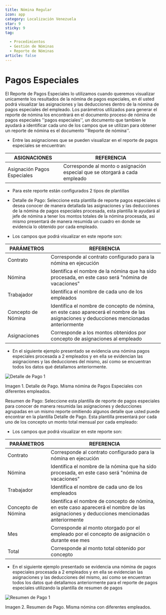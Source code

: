 ```yaml
---
title: Nómina Regular
icon: app
category: Localización Venezuela
star: 9
sticky: 9
tag:

  - Procedimientos
  - Gestión de Nóminas
  - Reporte de Nóminas
article: false
---
```


**Pagos Especiales**
====================

El Reporte de Pagos Especiales lo utilizamos cuando queremos visualizar unicamente los resultados de la nómina de pagos especiales, en él usted podrá visualizar las asignaciones y las deducciones dentro de la nómina de pagos especiales del empleado.  Los parámetros utilizados para generar el reporte de nómina los encontrará en el documento proceso de nómina de pagos especiales ''pagos especiales'', un documento que tambien le ayudará a identificar cada uno de los campos que se utilizan para obtener un reporte de nómina es el documento ''Reporte de nómina''.

- Entre las asignaciones que se pueden visualizar en el reporte de pagos especiales se encuentran:

|           **ASIGNACIONES**                    |             **REFERENCIA**                    |
|-----------------------------------------------|-----------------------------------------------|
| Asignación Pagos Especiales                    | Corresponde al monto o asignación especial que se otorgará a cada empleado |

- Para este reporte están configurados 2 tipos de plantillas

- Detalle de Pago: Seleccione esta plantilla de reporte pagos especiales si desea conocer de manera detallada las asignaciones y las deducciones de la nómina de pagos especiales procesada, esta plantilla le ayudará al jefe de nómina a tener los montos totales de la nómina procesada, asi mismo presentará de manera resumida un cuadro en donde se evidencia lo obtenido por cada empleado.

- Los campos que podrá visualizar en este reporte son:

|          **PARÁMETROS**                       |             **REFERENCIA**                    |
|-----------------------------------------------|-----------------------------------------------|
|  Contrato                                     | Corresponde al contrato configurado para la nómina en ejecución |
|  Nómina                                       | Identifica el nombre de la nómina que ha sido procesada, en este caso será "nómina de vacaciones" |
|  Trabajador                                   | Identifica el nombre de cada uno de los empleados |
|  Concepto de Nómina                           | Identifica el nombre de concepto de nómina, en este caso aparecerá el nombre de las asignaciones y deducciones mencionadas anteriormente |
|  Asignaciones                                 | Corresponde a los montos obtenidos por concepto de asignaciones al empleado |

- En el siguiente ejemplo presentado se evidencia una nómina pagos especiales procesada a 2 empleados y en ella se evidencian las asignaciones y las deducciones del mismo, así como se encuentran todos los datos qué detallamos anteriormente.

![Detalle de Pago 1](/assets/img/docs/lve/procedures/payroll/payroll-report/resources/detallepagosespeciales33.png)

Imagen 1. Detalle de Pago. Misma nómina de Pagos Especiales con diferentes empleados.

Resumen de Pago:  Seleccione esta plantilla de reporte de pagos especiales para conocer de manera resumida las asignaciones y deducciones agrupadas en un  mismo reporte omitiendo algunos detalle que usted puede encontrar en la plantilla Detalle de Pago. Esta plantilla presentará por cada uno de los concepto un monto total mensual por cada empleado:

- Los campos que podrá visualizar en este reporte son:

|          **PARÁMETROS**                       |             **REFERENCIA**                    |
|-----------------------------------------------|-----------------------------------------------|
|  Contrato                                     | Corresponde al contrato configurado para la nómina en ejecución |
|  Nómina                                       | Identifica el nombre de la nómina que ha sido procesada, en este caso será "nómina de vacaciones" |
|  Trabajador                                   | Identifica el nombre de cada uno de los empleados |
|  Concepto de Nómina                           | Identifica el nombre de concepto de nómina, en este caso aparecerá el nombre de las asignaciones y deducciones mencionadas anteriormente |
|  Mes                                          | Corresponde al monto otorgado por el empleado por el concepto de asignación o durante ese mes |
|  Total                                        | Corresponde al monto total obtenido por concepto |

- En el siguiente ejemplo presentado se evidencia una nómina de pagos especiales procesada a 2 empleados y en ella se evidencian las asignaciones y las deducciones del mismo, así como se encuentran todos los datos qué detallamos anteriormente para el reporte de pagos especiales  utilizando la plantilla de resumen de pagos

![Resumen de Pago 1](/assets/img/docs/lve/procedures/payroll/payroll-report/resources/resumenpagosespeciales33.png)

Imagen 2. Resumen de Pago. Misma nómina con diferentes empleados.
